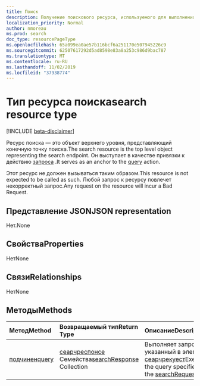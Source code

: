 ```yaml
---
title: Поиск
description: Получение поискового ресурса, используемого для выполнения запросов
localization_priority: Normal
author: nmoreau
ms.prod: search
doc_type: resourcePageType
ms.openlocfilehash: 65a099ea0ae57b116bcf6a251170e507945226c9
ms.sourcegitcommit: 62507617292d5ad8598e83a8a253c986d9bac787
ms.translationtype: MT
ms.contentlocale: ru-RU
ms.lasthandoff: 11/02/2019
ms.locfileid: "37938774"
---
```

# <a name="search-resource-type"></a><span data-ttu-id="e6252-103">Тип ресурса поиска</span><span class="sxs-lookup"><span data-stu-id="e6252-103">search resource type</span></span>

[!INCLUDE [beta-disclaimer](../../includes/beta-disclaimer.md)]

<span data-ttu-id="e6252-104">Ресурс поиска — это объект верхнего уровня, представляющий конечную точку поиска.</span><span class="sxs-lookup"><span data-stu-id="e6252-104">The search resource is the top level object representing the search endpoint.</span></span> <span data-ttu-id="e6252-105">Он выступает в качестве привязки к действию [запроса](../api/search-query.md) .</span><span class="sxs-lookup"><span data-stu-id="e6252-105">It serves as an anchor to the [query](../api/search-query.md) action.</span></span>

<span data-ttu-id="e6252-106">Этот ресурс не должен вызываться таким образом.</span><span class="sxs-lookup"><span data-stu-id="e6252-106">This resource is not expected to be called as such.</span></span> <span data-ttu-id="e6252-107">Любой запрос к ресурсу повлечет некорректный запрос.</span><span class="sxs-lookup"><span data-stu-id="e6252-107">Any request on the resource will incur a Bad Request.</span></span>

## <a name="json-representation"></a><span data-ttu-id="e6252-108">Представление JSON</span><span class="sxs-lookup"><span data-stu-id="e6252-108">JSON representation</span></span>

<span data-ttu-id="e6252-109">Нет.</span><span class="sxs-lookup"><span data-stu-id="e6252-109">None</span></span>

## <a name="properties"></a><span data-ttu-id="e6252-110">Свойства</span><span class="sxs-lookup"><span data-stu-id="e6252-110">Properties</span></span>

<span data-ttu-id="e6252-111">Нет</span><span class="sxs-lookup"><span data-stu-id="e6252-111">None</span></span>

## <a name="relationships"></a><span data-ttu-id="e6252-112">Связи</span><span class="sxs-lookup"><span data-stu-id="e6252-112">Relationships</span></span>

<span data-ttu-id="e6252-113">Нет</span><span class="sxs-lookup"><span data-stu-id="e6252-113">None</span></span>

## <a name="methods"></a><span data-ttu-id="e6252-114">Методы</span><span class="sxs-lookup"><span data-stu-id="e6252-114">Methods</span></span>

| <span data-ttu-id="e6252-115">Метод</span><span class="sxs-lookup"><span data-stu-id="e6252-115">Method</span></span>       | <span data-ttu-id="e6252-116">Возвращаемый тип</span><span class="sxs-lookup"><span data-stu-id="e6252-116">Return Type</span></span> | <span data-ttu-id="e6252-117">Описание</span><span class="sxs-lookup"><span data-stu-id="e6252-117">Description</span></span> |
|:-------------|:------------|:------------|
| [<span data-ttu-id="e6252-118">подчинен</span><span class="sxs-lookup"><span data-stu-id="e6252-118">query</span></span>](../api/search-query.md) | <span data-ttu-id="e6252-119">[сеарчреспонсе](searchresponse.md) Семейства</span><span class="sxs-lookup"><span data-stu-id="e6252-119">[searchResponse](searchresponse.md) Collection</span></span>| <span data-ttu-id="e6252-120">Выполняет запрос, указанный в элементе [сеарчрекуест](../resources/searchrequest.md)</span><span class="sxs-lookup"><span data-stu-id="e6252-120">Executes the query specified in the [searchRequest](../resources/searchrequest.md)</span></span> |

<!-- uuid: 16cd6b66-4b1a-43a1-adaf-3a886856ed98
2019-02-04 14:57:30 UTC -->
<!-- {
  "type": "#page.annotation",
  "description": "Get search",
  "keywords": "",
  "section": "documentation",
  "tocPath": ""
}-->
